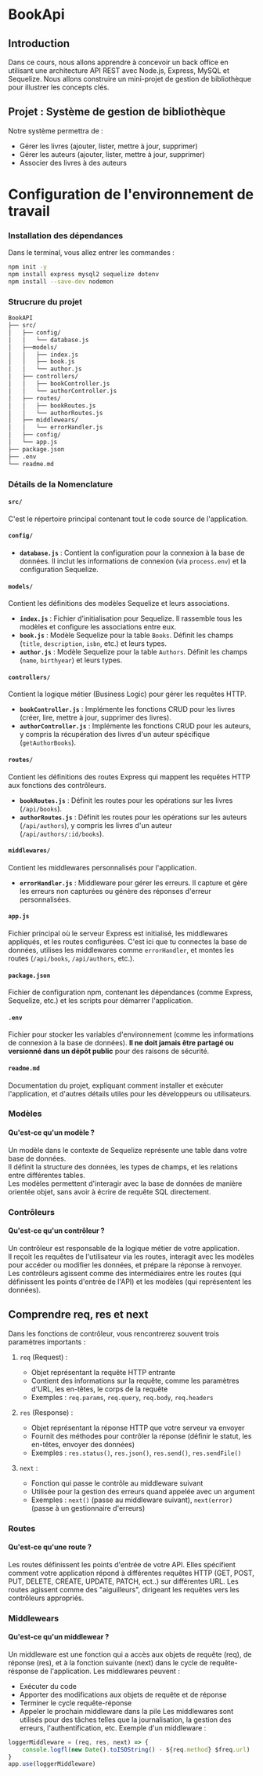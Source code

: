 # BookApi

## Introduction
Dans ce cours, nous allons apprendre à concevoir un back office en utilisant une architecture API REST avec Node.js, Express, MySQL et Sequelize. Nous allons construire un mini-projet de gestion de bibliothèque pour illustrer les concepts clés.

## Projet : Système de gestion de bibliothèque
Notre système permettra de :
* Gérer les livres (ajouter, lister, mettre à jour, supprimer)
* Gérer les auteurs (ajouter, lister, mettre à jour, supprimer)
* Associer des livres à des auteurs

# Configuration de l'environnement de travail
### Installation des dépendances
Dans le terminal, vous allez entrer les commandes :

```bash
npm init -y
npm install express mysql2 sequelize dotenv
npm install --save-dev nodemon
```

### Strucrure du projet
```bash
BookAPI
├── src/
│   ├── config/
│   │   └── database.js
│   ├──models/
│   │   ├── index.js
│   │   ├── book.js
│   │   └── author.js
│   ├── controllers/
│   │   ├── bookController.js
│   │   └── authorController.js
│   ├── routes/
│   │   ├── bookRoutes.js
│   │   └── authorRoutes.js
│   ├── middlewears/
│   │   └── errorHandler.js
│   ├── config/
│   └── app.js
├── package.json
├── .env
└── readme.md
```
### Détails de la Nomenclature

#### `src/`
C'est le répertoire principal contenant tout le code source de l'application.

#### `config/`
- **`database.js`** : Contient la configuration pour la connexion à la base de données. Il inclut les informations de connexion (via `process.env`) et la configuration Sequelize.

#### `models/`
Contient les définitions des modèles Sequelize et leurs associations.

- **`index.js`** : Fichier d'initialisation pour Sequelize. Il rassemble tous les modèles et configure les associations entre eux.
- **`book.js`** : Modèle Sequelize pour la table `Books`. Définit les champs (`title`, `description`, `isbn`, etc.) et leurs types.
- **`author.js`** : Modèle Sequelize pour la table `Authors`. Définit les champs (`name`, `birthyear`) et leurs types.

#### `controllers/`
Contient la logique métier (Business Logic) pour gérer les requêtes HTTP.

- **`bookController.js`** : Implémente les fonctions CRUD pour les livres (créer, lire, mettre à jour, supprimer des livres).
- **`authorController.js`** : Implémente les fonctions CRUD pour les auteurs, y compris la récupération des livres d'un auteur spécifique (`getAuthorBooks`).

#### `routes/`
Contient les définitions des routes Express qui mappent les requêtes HTTP aux fonctions des contrôleurs.

- **`bookRoutes.js`** : Définit les routes pour les opérations sur les livres (`/api/books`).
- **`authorRoutes.js`** : Définit les routes pour les opérations sur les auteurs (`/api/authors`), y compris les livres d'un auteur (`/api/authors/:id/books`).

#### `middlewares/`
Contient les middlewares personnalisés pour l'application.

- **`errorHandler.js`** : Middleware pour gérer les erreurs. Il capture et gère les erreurs non capturées ou génère des réponses d'erreur personnalisées.

#### `app.js`
Fichier principal où le serveur Express est initialisé, les middlewares appliqués, et les routes configurées. C'est ici que tu connectes la base de données, utilises les middlewares comme `errorHandler`, et montes les routes (`/api/books`, `/api/authors`, etc.).

#### `package.json`
Fichier de configuration npm, contenant les dépendances (comme Express, Sequelize, etc.) et les scripts pour démarrer l'application.

#### `.env`
Fichier pour stocker les variables d'environnement (comme les informations de connexion à la base de données). **Il ne doit jamais être partagé ou versionné dans un dépôt public** pour des raisons de sécurité.

#### `readme.md`
Documentation du projet, expliquant comment installer et exécuter l'application, et d'autres détails utiles pour les développeurs ou utilisateurs.


### Modèles
#### Qu'est-ce qu'un modèle ?
Un modèle dans le contexte de Sequelize représente une table dans votre base de données.  
Il définit la structure des données, les types de champs, et les relations entre différentes tables.  
Les modèles permettent d'interagir avec la base de données de manière orientée objet, sans avoir à écrire de requête SQL directement.

### Contrôleurs
#### Qu'est-ce qu'un contrôleur ?
Un contrôleur est responsable de la logique métier de votre application.  
Il reçoit les requêtes de l'utilisateur via les routes, interagit avec les modèles pour accéder ou modifier les données, et prépare la réponse à renvoyer.  
Les contrôleurs agissent comme des intermédiaires entre les routes (qui définissent les points d'entrée de l'API) et les modèles (qui représentent les données).

## Comprendre req, res et next
Dans les fonctions de contrôleur, vous rencontrerez souvent trois paramètres importants :

1. `req` (Request) :
   * Objet représentant la requête HTTP entrante
   * Contient des informations sur la requête, comme les paramètres d'URL, les en-têtes, le corps de la requête
   * Exemples : `req.params`, `req.query`, `req.body`, `req.headers`

2. `res` (Response) :
   * Objet représentant la réponse HTTP que votre serveur va envoyer
   * Fournit des méthodes pour contrôler la réponse (définir le statut, les en-têtes, envoyer des données)
   * Exemples : `res.status()`, `res.json()`, `res.send()`, `res.sendFile()`

3. `next` :
   * Fonction qui passe le contrôle au middleware suivant
   * Utilisée pour la gestion des erreurs quand appelée avec un argument
   * Exemples : `next()` (passe au middleware suivant), `next(error)` (passe à un gestionnaire d'erreurs)

### Routes
#### Qu'est-ce qu'une route ?
Les routes définissent les points d'entrée de votre API. Elles spécifient comment votre application répond à différentes requêtes HTTP (GET, POST, PUT, DELETE, CREATE, UPDATE, PATCH, ect..) sur différentes URL. Les routes agissent comme des "aiguilleurs", dirigeant les requêtes vers les contrôleurs appropriés. 

### Middlewears
#### Qu'est-ce qu'un middlewear ?
Un middleware est une fonction qui a accès aux objets de requête (req), de réponse (res), et à la fonction suivante (next) dans le cycle de requête-résponse de l'application. 
Les middlewares peuvent : 
 * Exécuter du code 
 * Apporter des modifications aux objets de requête et de réponse 
 * Terminer le cycle requête-réponse 
 * Appeler le prochain middleware dans la pile
Les middlewares sont utilisés pour des tâches telles que la journalisation, la gestion des erreurs, l'authentification, etc. 
Exemple d'un middleware : 
```js 
loggerMiddleware = (req, res, next) => { 
    console.logfl(new Date().toISOString() - ${req.method} $freq.url) 
}
app.use(loggerMiddleware) 
```
